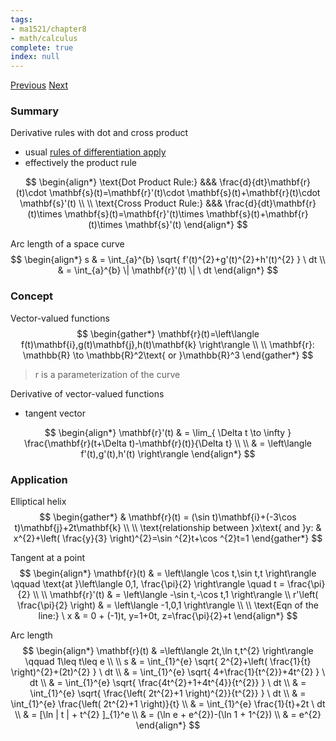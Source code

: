 ```yaml
---
tags:
- ma1521/chapter8
- math/calculus
complete: true
index: null
---
```

[Previous](/labyrinth/notes/math/ma1521/geometry_in_R³)   [Next](/labyrinth/notes/math/ma1521/multivariate_functions)
### Summary
Derivative rules with dot and cross product
- usual [rules of differentiation apply](/labyrinth/notes/math/ma1301/differentiation#^87dfa9)
- effectively the product rule

$$
\begin{align*}
\text{Dot Product Rule:} &&& \frac{d}{dt}\mathbf{r}(t)\cdot \mathbf{s}(t)=\mathbf{r}'(t)\cdot \mathbf{s}(t)+\mathbf{r}(t)\cdot \mathbf{s}'(t) \\
\\
\text{Cross Product Rule:} &&& \frac{d}{dt}\mathbf{r}(t)\times \mathbf{s}(t)=\mathbf{r}'(t)\times \mathbf{s}(t)+\mathbf{r}(t)\times \mathbf{s}'(t)
\end{align*}
$$

Arc length of a space curve
$$
\begin{align*}
s & = \int_{a}^{b} \sqrt{ f'(t)^{2}+g'(t)^{2}+h'(t)^{2} } \ dt \\
& = \int_{a}^{b} \| \mathbf{r}'(t) \|  \ dt 
\end{align*}
$$
### Concept
Vector-valued functions
$$
\begin{gather*}
\mathbf{r}(t)=\left\langle f(t)\mathbf{i},g(t)\mathbf{j},h(t)\mathbf{k} \right\rangle \\
\\
\mathbf{r}: \mathbb{R} \to \mathbb{R}^2\text{ or }\mathbb{R}^3
\end{gather*}
$$
> r is a parameterization of the curve

Derivative of vector-valued functions
- tangent vector

$$
\begin{align*}
\mathbf{r}'(t) & = \lim_{ \Delta t \to \infty } \frac{\mathbf{r}(t+\Delta t)-\mathbf{r}(t)}{\Delta t} \\
\\
& = \left\langle f'(t),g'(t),h'(t) \right\rangle 
\end{align*}
$$
### Application
Elliptical helix
$$
\begin{gather*}
& \mathbf{r}(t) = (\sin t)\mathbf{i}+(-3\cos t)\mathbf{j}+2t\mathbf{k} \\
\\
\text{relationship between }x\text{ and }y: & x^{2}+\left( \frac{y}{3} \right)^{2}=\sin ^{2}t+\cos ^{2}t=1
\end{gather*}
$$

Tangent at a point
$$
\begin{align*}
\mathbf{r}(t) & = \left\langle \cos t,\sin t,t \right\rangle \qquad \text{at }\left\langle 0,1, \frac{\pi}{2} \right\rangle \quad t = \frac{\pi}{2} \\
\\
\mathbf{r}'(t) & = \left\langle -\sin t,-\cos t,1 \right\rangle \\
r'\left( \frac{\pi}{2} \right) & = \left\langle -1,0,1 \right\rangle \\
\\
\text{Eqn of the line:} \ x & = 0 + (-1)t, y=1+0t, z=\frac{\pi}{2}+t
\end{align*}
$$

Arc length
$$
\begin{align*}
\mathbf{r}(t) & =\left\langle 2t,\ln t,t^{2} \right\rangle \qquad 1\leq t\leq e \\
\\
s & = \int_{1}^{e} \sqrt{ 2^{2}+\left( \frac{1}{t} \right)^{2}+(2t)^{2} } \ dt \\
& = \int_{1}^{e} \sqrt{ 4+\frac{1}{t^{2}}+4t^{2} } \ dt \\
& = \int_{1}^{e} \sqrt{ \frac{4t^{2}+1+4t^{4}}{t^{2}} } \ dt \\
& = \int_{1}^{e} \sqrt{ \frac{\left( 2t^{2}+1 \right)^{2}}{t^{2}} } \ dt \\
& = \int_{1}^{e} \frac{\left( 2t^{2}+1 \right)}{t} \\
& = \int_{1}^{e} \frac{1}{t}+2t \ dt \\
& = [\ln | t | + t^{2} ]_{1}^e \\
& = (\ln e + e^{2})-(\ln 1 + 1^{2}) \\
& = e^{2}
\end{align*}
$$